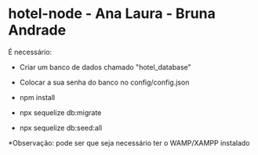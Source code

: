 # hotel-node - Ana Laura - Bruna Andrade

É necessário:

* Criar um banco de dados chamado "hotel_database"
* Colocar a sua senha do banco no config/config.json

* npm install
* npx sequelize db:migrate
* npx sequelize db:seed:all


*Observação: pode ser que seja necessário ter o WAMP/XAMPP instalado
